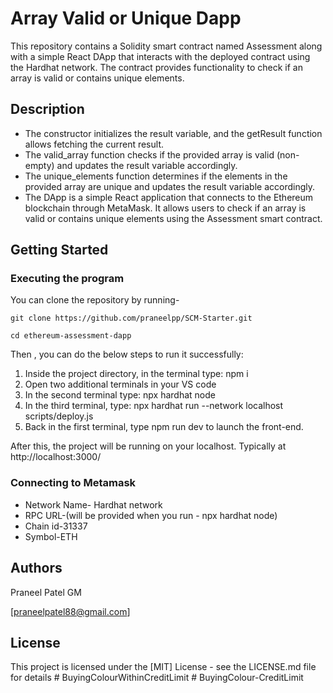 # Array Valid or Unique Dapp

This repository contains a Solidity smart contract named Assessment along with a simple React DApp that interacts with the deployed contract using the Hardhat network. The contract provides functionality to check if an array is valid or contains unique elements.

## Description

* The constructor initializes the result variable, and the getResult function allows fetching the current result.
* The valid_array function checks if the provided array is valid (non-empty) and updates the result variable accordingly.
* The unique_elements function determines if the elements in the provided array are unique and updates the result variable accordingly.
* The DApp is a simple React application that connects to the Ethereum blockchain through MetaMask. It allows users to check if an array is valid or contains unique elements using the Assessment smart contract.

## Getting Started

### Executing the program

You can clone the repository by running-
```
git clone https://github.com/praneelpp/SCM-Starter.git
```
```
cd ethereum-assessment-dapp
```

Then , you can do the below steps to run it successfully:

1. Inside the project directory, in the terminal type: npm i
2. Open two additional terminals in your VS code
3. In the second terminal type: npx hardhat node
4. In the third terminal, type: npx hardhat run --network localhost scripts/deploy.js
5. Back in the first terminal, type npm run dev to launch the front-end.

After this, the project will be running on your localhost. 
Typically at http://localhost:3000/

### Connecting to Metamask
* Network Name- Hardhat network
* RPC URL-(will be provided when you run - npx hardhat node)
* Chain id-31337
* Symbol-ETH

## Authors

Praneel Patel GM

[praneelpatel88@gmail.com]

## License

This project is licensed under the [MIT] License - see the LICENSE.md file for details
#   B u y i n g C o l o u r W i t h i n C r e d i t L i m i t  
 #   B u y i n g C o l o u r - C r e d i t L i m i t  
 